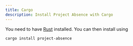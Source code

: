 ```yaml
---
title: Cargo
description: Install Project Absence with Cargo
---
```


You need to have [Rust](https://rustup.rs) installed. You can then install using

```bash
cargo install project-absence
```
